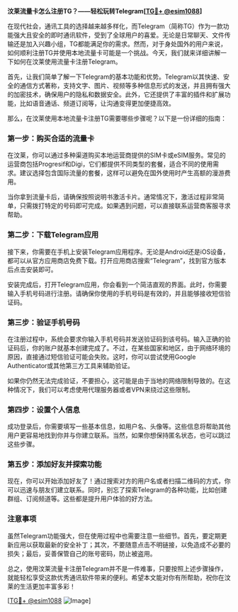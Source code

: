 **汶莱流量卡怎么注册TG？——轻松玩转Telegram[[TG💪+ @esim1088](https://t.me/s/esim1088)]**

在现代社会，通讯工具的选择越来越多样化，而Telegram（简称TG）作为一款功能强大且安全的即时通讯软件，受到了全球用户的喜爱。无论是日常聊天、文件传输还是加入兴趣小组，TG都能满足你的需求。然而，对于身处国外的用户来说，如何顺利注册TG并使用本地流量卡可能是一个挑战。今天，我们就来详细讲解一下如何在汶莱使用流量卡注册Telegram。

首先，让我们简单了解一下Telegram的基本功能和优势。Telegram以其快速、安全的通信方式著称，支持文字、图片、视频等多种信息形式的发送，并且拥有强大的加密技术，确保用户的隐私和数据安全。此外，它还提供了丰富的插件和扩展功能，比如语音通话、频道订阅等，让沟通变得更加便捷高效。

那么，在汶莱使用本地流量卡注册TG需要哪些步骤呢？以下是一份详细的指南：

### 第一步：购买合适的流量卡

在汶莱，你可以通过多种渠道购买本地运营商提供的SIM卡或eSIM服务。常见的运营商包括Progresif和Digi，它们都提供不同类型的套餐，适合不同的使用需求。建议选择包含国际流量的套餐，这样可以避免在国外使用时产生高额的漫游费用。

当你拿到流量卡后，请确保按照说明书激活卡片。通常情况下，激活过程非常简单，只需拨打特定的号码即可完成。如果遇到问题，可以直接联系运营商客服寻求帮助。

### 第二步：下载Telegram应用

接下来，你需要在手机上安装Telegram应用程序。无论是Android还是iOS设备，都可以从官方应用商店免费下载。打开应用商店搜索“Telegram”，找到官方版本后点击安装即可。

安装完成后，打开Telegram应用，你会看到一个简洁直观的界面。此时，你需要输入手机号码进行注册。请确保你使用的手机号码是有效的，并且能够接收短信验证码。

### 第三步：验证手机号码

在注册过程中，系统会要求你输入手机号码并发送验证码到该号码。输入正确的验证码后，你的账户就基本创建完成了。不过，在某些国家和地区，由于网络环境的原因，直接通过短信验证可能会失败。这时，你可以尝试使用Google Authenticator或其他第三方工具来辅助验证。

如果你仍然无法完成验证，不要担心，这可能是由于当地的网络限制导致的。在这种情况下，我们可以考虑使用代理服务器或者VPN来绕过这些限制。

### 第四步：设置个人信息

成功登录后，你需要填写一些基本信息，如用户名、头像等。这些信息将帮助其他用户更容易地找到你并与你建立联系。当然，如果你想保持匿名状态，也可以跳过这些步骤。

### 第五步：添加好友并探索功能

现在，你可以开始添加好友了！通过搜索对方的用户名或者扫描二维码的方式，你可以迅速与朋友们建立联系。同时，别忘了探索Telegram的各种功能，比如创建群组、订阅频道等。这些都是提升用户体验的好方法。

### 注意事项

虽然Telegram功能强大，但在使用过程中也需要注意一些细节。首先，要定期更新应用以获取最新的安全补丁；其次，不要随意点击不明链接，以免造成不必要的损失；最后，妥善保管自己的账号密码，防止被盗用。

总之，使用汶莱流量卡注册Telegram并不是一件难事，只要按照上述步骤操作，就能轻松享受这款优秀通讯软件带来的便利。希望本文能对你有所帮助，祝你在汶莱的生活更加丰富多彩！

[[TG💪+ @esim1088](https://t.me/s/esim1088) ![Image](https://i.postimg.cc/4NQfJmqS/Snipaste-2025-05-13-00-14-12.png)]